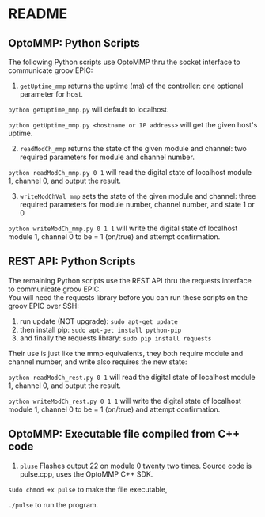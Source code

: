 # README

## OptoMMP: Python Scripts

The following Python scripts use OptoMMP thru the socket interface to communicate groov EPIC:

1. `getUptime_mmp` returns the uptime (ms) of the controller: one optional parameter for host.

`python getUptime_mmp.py` will default to localhost.

`python getUptime_mmp.py <hostname or IP address>` will get the given host's uptime.

2. `readModCh_mmp` returns the state of the given module and channel: two required parameters for module and channel number.

`python readModCh_mmp.py 0 1` will read the digital state of localhost module 1, channel 0, and output the result.

3. `writeModChVal_mmp` sets the state of the given module and channel: three required parameters for module number, channel number, and state 1 or 0

`python writeModCh_mmp.py 0 1 1` will write the digital state of localhost module 1, channel 0 to be = 1 (on/true) and attempt confirmation.


## REST API: Python Scripts

The remaining Python scripts use the REST API thru the requests interface to communicate groov EPIC.<br>
You will need the requests library before you can run these scripts on the groov EPIC over SSH:

1. run update (NOT upgrade): `sudo apt-get update`
2. then install pip: `sudo apt-get install python-pip`
3. and finally the requests library: `sudo pip install requests`

Their use is just like the mmp equivalents, they both require module and channel number, and write also requires the new state:

`python readModCh_rest.py 0 1` will read the digital state of localhost module 1, channel 0, and output the result.

`python writeModCh_rest.py 0 1 1` will write the digital state of localhost module 1, channel 0 to be = 1 (on/true) and attempt confirmation.


## OptoMMP: Executable file compiled from C++ code

1. `pluse` Flashes output 22 on module 0 twenty two times. Source code is pulse.cpp, uses the OptoMMP C++ SDK.

`sudo chmod +x pulse` to make the file executable,

`./pulse` to run the program.